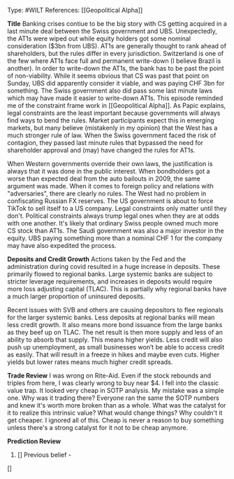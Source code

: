 Type: #WILT 
References: [[Geopolitical Alpha]]

**Title**
Banking crises contiue to be the big story with CS getting acquired in a last minute deal between the Swiss government and UBS. Unexpectedly, the AT1s were wiped out while equity holders got some nominal consideration ($3bn from UBS). AT1s are generally thought to rank ahead of shareholders, but the rules differ in every jurisdiction. Switzerland is one of the few where AT1s face full and permanent write-down (I believe Brazil is another). In order to write-down the AT1s, the bank has to be past the point of non-viability. While it seems obvious that CS was past that point on Sunday, UBS did apparently consider it viable, and was paying CHF 3bn for something. The Swiss government also did pass some last minute laws which may have made it easier to write-down AT1s. This episode reminded me of the constraint frame work in [[Geopolitical Alpha]]. As Papic explains, legal constraints are the least important because governments will always find ways to bend the rules. Market participants expect this in emerging markets, but many believe (mistakenly in my opinion) that the West has a much stronger rule of law. When the Swiss government faced the risk of contagion, they passed last minute rules that bypassed the need for shareholder approval and (may) have changed the rules for AT1s. 

When Western governments override their own laws, the justification is always that it was done in the public interest. When bondholders got a worse than expected deal from the auto bailouts in 2009, the same argument was made. When it comes to foreign policy and relations with "adversaries", there are clearly no rules. The West had no problem in confiscating Russian FX reserves. The US government is about to force TikTok to sell itself to a US company. Legal constraints only matter until they don't. Political constraints always trump legal ones when they are at odds with one another. It's likely that ordinary Swiss people owned much more CS stock than AT1s. The Saudi government was also a major investor in the equity. UBS paying something more than a nominal CHF 1 for the company may have also expedited the process. 

**Deposits and Credit Growth**
Actions taken by the Fed and the administration during covid resulted in a huge increase in deposits. These primarily flowed to regional banks. Large systemic banks are subject to stricter leverage requirements, and increases in deposits would require more loss adjusting capital (TLAC). This is partially why regional banks have a much larger proportion of uninsured deposits.

Recent issues with SVB and others are causing depositors to flee regionals for the larger systemic banks. Less deposits at regional banks will mean less credit growth. It also means more bond issuance from the large banks as they beef up on TLAC. The net result is then more supply and less of an ability to absorb that supply. This means higher yields. Less credit will also push up unemployment, as small businesses won’t be able to access credit as easily. That will result in a freeze in hikes and maybe even cuts. Higher yields but lower rates means much higher credit spreads.

**Trade Review**
I was wrong on Rite-Aid. Even if the stock rebounds and triples from here, I was clearly wrong to buy near $4. I fell into the classic value trap. It looked very cheap in SOTP analysis. My mistake was a simple one. Why was it trading there? Everyone ran the same the SOTP numbers and knew it's worth more broken than as a whole. What was the catalyst for it to realize this intrinsic value? What would change things? Why couldn't it get cheaper. I ignored all of this. Cheap is never a reason to buy something unless there's a strong catalyst for it not to be cheap anymore.



**Prediction Review**  

1) []
Previous belief -


[]

